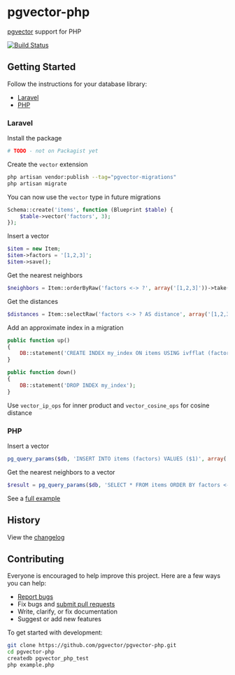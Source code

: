 # pgvector-php

[pgvector](https://github.com/pgvector/pgvector) support for PHP

[![Build Status](https://github.com/pgvector/pgvector-php/workflows/build/badge.svg?branch=master)](https://github.com/pgvector/pgvector-php/actions)

## Getting Started

Follow the instructions for your database library:

- [Laravel](#laravel)
- [PHP](#php)

### Laravel

Install the package

```sh
# TODO - not on Packagist yet
```

Create the `vector` extension

```sh
php artisan vendor:publish --tag="pgvector-migrations"
php artisan migrate
```

You can now use the `vector` type in future migrations

```php
Schema::create('items', function (Blueprint $table) {
    $table->vector('factors', 3);
});
```

Insert a vector

```php
$item = new Item;
$item->factors = '[1,2,3]';
$item->save();
```

Get the nearest neighbors

```php
$neighbors = Item::orderByRaw('factors <-> ?', array('[1,2,3]'))->take(5)->get();
```

Get the distances

```php
$distances = Item::selectRaw('factors <-> ? AS distance', array('[1,2,3]'))->pluck('distance');
```

Add an approximate index in a migration

```php
public function up()
{
    DB::statement('CREATE INDEX my_index ON items USING ivfflat (factors vector_l2_ops)');
}

public function down()
{
    DB::statement('DROP INDEX my_index');
}
```

Use `vector_ip_ops` for inner product and `vector_cosine_ops` for cosine distance

### PHP

Insert a vector

```php
pg_query_params($db, 'INSERT INTO items (factors) VALUES ($1)', array('[1,2,3]'));
```

Get the nearest neighbors to a vector

```php
$result = pg_query_params($db, 'SELECT * FROM items ORDER BY factors <-> $1 LIMIT 5', array('[1,2,3]'));
```

See a [full example](example.php)

## History

View the [changelog](https://github.com/pgvector/pgvector-php/blob/master/CHANGELOG.md)

## Contributing

Everyone is encouraged to help improve this project. Here are a few ways you can help:

- [Report bugs](https://github.com/pgvector/pgvector-php/issues)
- Fix bugs and [submit pull requests](https://github.com/pgvector/pgvector-php/pulls)
- Write, clarify, or fix documentation
- Suggest or add new features

To get started with development:

```sh
git clone https://github.com/pgvector/pgvector-php.git
cd pgvector-php
createdb pgvector_php_test
php example.php
```
